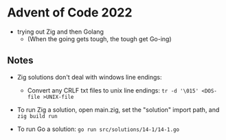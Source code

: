 # Advent of Code 2022

- trying out Zig and then Golang
  - (When the going gets tough, the tough get Go-ing)

## Notes

- Zig solutions don't deal with windows line endings:
  - Convert any CRLF txt files to unix line endings: ```tr -d '\015' <DOS-file >UNIX-file```

- To run Zig a solution, open main.zig, set the "solution" import path, and ```zig build run```

- To run Go a solution: ```go run src/solutions/14-1/14-1.go```
